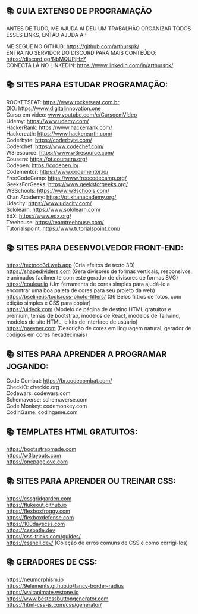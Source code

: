 ## 📚 GUIA EXTENSO DE PROGRAMAÇÃO 

ANTES DE TUDO, ME AJUDA AI DEU UM TRABALHÃO ORGANIZAR TODOS ESSES LINKS, ENTÃO AJUDA AI:<br>

ME SEGUE NO GITHUB: https://github.com/arthurspk/<br>
ENTRA NO SERVIDOR DO DISCORD PARA MAIS CONTEÚDO: https://discord.gg/NbMQUPjHz7<br>
CONECTA LÁ NO LINKEDIN: https://www.linkedin.com/in/arthurspk/ <br>

## 📚 SITES PARA ESTUDAR PROGRAMAÇÃO:

ROCKETSEAT: https://www.rocketseat.com.br <br>
DIO: https://www.digitalinnovation.one <br>
Curso em video: www.youtube.com/c/CursoemVídeo <br>
Udemy: https://www.udemy.com/ <br>
HackerRank: https://www.hackerrank.com/ <br>
Hackereath: https://www.hackerearth.com/ <br>
Coderbyte: https://coderbyte.com/ <br>
Coderchef: https://www.codechef.com/ <br>
W3resource: https://www.w3resource.com/ <br>
Cousera: https://pt.coursera.org/ <br>
Codepen: https://codepen.io/ <br>
Codementor: https://www.codementor.io/ <br>
FreeCodeCamp: https://www.freecodecamp.org/ <br>
GeeksForGeeks: https://www.geeksforgeeks.org/ <br>
W3Schools: https://www.w3schools.com/ <br>
Khan Academy: https://pt.khanacademy.org/ <br>
Udacity: https://www.udacity.com/ <br>
Sololearn: https://www.sololearn.com/ <br>
EdX: https://www.edx.org/ <br>
Treehouse: https://teamtreehouse.com/ <br>
Tutorialspoint: https://www.tutorialspoint.com/ <br>

## 📚 SITES PARA DESENVOLVEDOR FRONT-END:

https://textpod3d.web.app (Cria efeitos de texto 3D)  <br>
https://shapedividers.com (Gera divisores de formas verticais, responsivos, e animados facilmente com este gerador de divisores de formas SVG) <br>
https://couleur.io (Um ferramenta de cores simples para ajudá-lo a encontrar uma boa paleta de cores para seu projeto da web) <br>
https://bseline.is/tools/css-photo-filters/ (36 Belos filtros de fotos, com edição simples e CSS para copiar) <br>
https://uideck.com (Modelo de página de destino HTML gratuitos e premium, temas de bootstrap, modelos de React, modelos de Tailwind, modelos de site HTML, e kits de interface de usúario) <br>
https://naevner.com (Descrição de cores em linguagem natural, gerador de códigos em cores hexadecimais) <br>

## 📚 SITES PARA APRENDER A PROGRAMAR JOGANDO:

Code Combat: https://br.codecombat.com/ <br>
CheckiO: checkio.org <br>
Codewars: codewars.com <br>
Schemaverse: schemaverse.com <br>
Code Monkey: codemonkey.com <br>
CodinGame: codingame.com <br>

## 📚 TEMPLATES HTML GRATUITOS: 

https://bootsstrapmade.com <br>
https://w3layouts.com <br>
https://onepagelove.com <br>

## 📚 SITES PARA APRENDER OU TREINAR CSS:

https://cssgridgarden.com <br>
https://flukeout.github.io <br>
https://flexboxfroggy.com <br>
https://flexboxdefense.com <br>
https://100dayscss.com <br>
https://cssbatle.dev <br>
https://css-tricks.com/guides/ <br>
https://csshell.dev/ (Coleção de erros comuns de CSS e como corrigi-los) <br>

## 📚 GERADORES DE CSS:

https://neumorphism.io <br>
https://9elements.github.io/fancy-border-radius <br>
https://waitanimate.wstone.io <br>
https://www.bestcssbuttongenerator.com <br>
https://html-css-js.com/css/generator/ <br>
